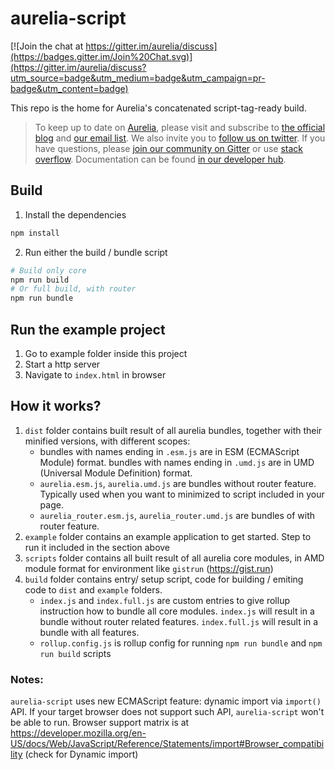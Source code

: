 # aurelia-script

[![Join the chat at https://gitter.im/aurelia/discuss](https://badges.gitter.im/Join%20Chat.svg)](https://gitter.im/aurelia/discuss?utm_source=badge&utm_medium=badge&utm_campaign=pr-badge&utm_content=badge)

This repo is the home for Aurelia's concatenated script-tag-ready build.

> To keep up to date on [Aurelia](http://www.aurelia.io/), please visit and subscribe to [the official blog](http://blog.aurelia.io/) and [our email list](http://eepurl.com/ces50j). We also invite you to [follow us on twitter](https://twitter.com/aureliaeffect). If you have questions, please [join our community on Gitter](https://gitter.im/aurelia/discuss) or use [stack overflow](http://stackoverflow.com/search?q=aurelia). Documentation can be found [in our developer hub](http://aurelia.io).

## Build

  1. Install the dependencies

  ```bash
  npm install
  ```

  2. Run either the build / bundle script

  ```bash
  # Build only core
  npm run build
  # Or full build, with router
  npm run bundle
  ```

## Run the example project
  1. Go to example folder inside this project
  2. Start a http server
  3. Navigate to `index.html` in browser

## How it works?
  1. `dist` folder contains built result of all aurelia bundles, together with their minified versions, with different scopes:
     * bundles with names ending in `.esm.js` are in ESM (ECMAScript Module) format. bundles with names ending in `.umd.js` are in UMD (Universal Module Definition) format.
     * `aurelia.esm.js`, `aurelia.umd.js` are bundles without router feature. Typically used when you want to minimized to script included in your page.
     * `aurelia_router.esm.js`, `aurelia_router.umd.js` are bundles of with router feature.
  2. `example` folder contains an example application to get started. Step to run it included in the section above
  3. `scripts` folder contains all built result of all aurelia core modules, in AMD module format for environment like `gistrun` (https://gist.run)
  4. `build` folder contains entry/ setup script, code for building / emiting code to `dist` and `example` folders.
     * `index.js` and `index.full.js` are custom entries to give rollup instruction how to bundle all core modules. `index.js` will result in a bundle without router related features. `index.full.js` will result in a bundle with all features.
     * `rollup.config.js` is rollup config for running `npm run bundle` and `npm run build` scripts

### Notes:
  `aurelia-script` uses new ECMAScript feature: dynamic import via `import()` API. If your target browser does not support such API, `aurelia-script` won't be able to run. Browser support matrix is at https://developer.mozilla.org/en-US/docs/Web/JavaScript/Reference/Statements/import#Browser_compatibility (check for Dynamic import)